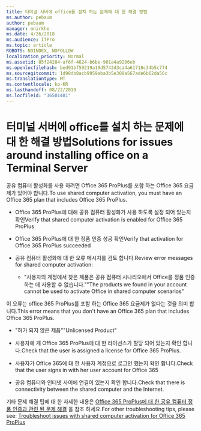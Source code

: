 ```yaml
---
title: 터미널 서버에 office를 설치 하는 문제에 대 한 해결 방법
ms.author: pebaum
author: pebaum
manager: mnirkhe
ms.date: 4/26/2018
ms.audience: ITPro
ms.topic: article
ROBOTS: NOINDEX, NOFOLLOW
localization_priority: Normal
ms.assetid: 85f24284-af6f-4624-b6be-901a4a9206eb
ms.openlocfilehash: bed91bf59219a19d5742d3ca4a61718c34b5c774
ms.sourcegitcommit: 1d98db8acb9959aba3b5e308a567ade6b62da56c
ms.translationtype: MT
ms.contentlocale: ko-KR
ms.lasthandoff: 08/22/2019
ms.locfileid: "36501481"
---
```

# <a name="solutions-for-issues-around-installing-office-on-a-terminal-server"></a><span data-ttu-id="b3a3b-102">터미널 서버에 office를 설치 하는 문제에 대 한 해결 방법</span><span class="sxs-lookup"><span data-stu-id="b3a3b-102">Solutions for issues around installing office on a Terminal Server</span></span>

<span data-ttu-id="b3a3b-103">공유 컴퓨터 활성화를 사용 하려면 Office 365 ProPlus를 포함 하는 Office 365 요금제가 있어야 합니다.</span><span class="sxs-lookup"><span data-stu-id="b3a3b-103">To use shared computer activation, you must have an Office 365 plan that includes Office 365 ProPlus.</span></span>
  
- <span data-ttu-id="b3a3b-104">Office 365 ProPlus에 대해 공유 컴퓨터 활성화가 사용 하도록 설정 되어 있는지 확인</span><span class="sxs-lookup"><span data-stu-id="b3a3b-104">Verify that shared computer activation is enabled for Office 365 ProPlus</span></span>
    
- <span data-ttu-id="b3a3b-105">Office 365 ProPlus에 대 한 정품 인증 성공 확인</span><span class="sxs-lookup"><span data-stu-id="b3a3b-105">Verify that activation for Office 365 ProPlus succeeded</span></span>
    
- <span data-ttu-id="b3a3b-106">공유 컴퓨터 활성화에 대 한 오류 메시지를 검토 합니다.</span><span class="sxs-lookup"><span data-stu-id="b3a3b-106">Review error messages for shared computer activation:</span></span>
    
  - <span data-ttu-id="b3a3b-107">"사용자의 계정에서 찾은 제품은 공유 컴퓨터 시나리오에서 Office를 정품 인증 하는 데 사용할 수 없습니다."</span><span class="sxs-lookup"><span data-stu-id="b3a3b-107">"The products we found in your account cannot be used to activate Office in shared computer scenarios"</span></span>
  
<span data-ttu-id="b3a3b-108">이 오류는 office 365 ProPlus를 포함 하는 Office 365 요금제가 없다는 것을 의미 합니다.</span><span class="sxs-lookup"><span data-stu-id="b3a3b-108">This error means that you don't have an Office 365 plan that includes Office 365 ProPlus.</span></span>
    
  - <span data-ttu-id="b3a3b-109">"허가 되지 않은 제품"</span><span class="sxs-lookup"><span data-stu-id="b3a3b-109">"Unlicensed Product"</span></span>
    
  - <span data-ttu-id="b3a3b-110">사용자에 게 Office 365 ProPlus에 대 한 라이선스가 할당 되어 있는지 확인 합니다.</span><span class="sxs-lookup"><span data-stu-id="b3a3b-110">Check that the user is assigned a license for Office 365 ProPlus.</span></span>
    
  - <span data-ttu-id="b3a3b-111">사용자가 Office 365에 대 한 사용자 계정으로 로그인 했는지 확인 합니다.</span><span class="sxs-lookup"><span data-stu-id="b3a3b-111">Check that the user signs in with her user account for Office 365</span></span>
    
  - <span data-ttu-id="b3a3b-112">공유 컴퓨터와 인터넷 사이에 연결이 있는지 확인 합니다.</span><span class="sxs-lookup"><span data-stu-id="b3a3b-112">Check that there is connectivity between the shared computer and the Internet.</span></span>
    
<span data-ttu-id="b3a3b-113">기타 문제 해결 팁에 대 한 자세한 내용은 [Office 365 ProPlus에 대 한 공유 컴퓨터 정품 인증과 관련 된 문제 해결](https://docs.microsoft.com/DeployOffice/troubleshoot-issues-with-shared-computer-activation-for-office-365-proplus) 을 참조 하세요.</span><span class="sxs-lookup"><span data-stu-id="b3a3b-113">For other troubleshooting tips, please see: [Troubleshoot issues with shared computer activation for Office 365 ProPlus](https://docs.microsoft.com/DeployOffice/troubleshoot-issues-with-shared-computer-activation-for-office-365-proplus)</span></span>
  

